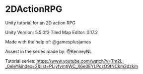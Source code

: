 # 2DActionRPG

Unity tutorial for an 2D action RPG

Unity Version: 5.5.0f3
Tiled Map Editor: 0.17.2

Made with the help of: @gamesplusjames

Assest in the series made by: @KenneyNL

Tutorial series:
https://www.youtube.com/watch?v=Tm2L-_0eIeY&index=2&list=PLiyfvmtjWC_X6e0EYLPczO9tNCkm2dzkm
